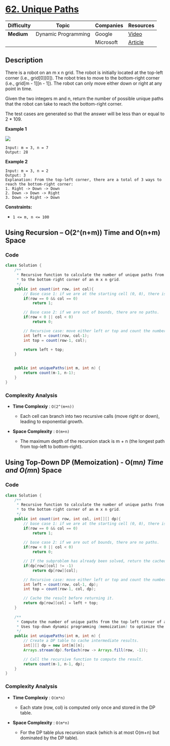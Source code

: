 # [62. Unique Paths](https://leetcode.com/problems/unique-paths/description/)

| Difficulty | Topic               | Companies | Resources   |
| ---------- | ------------------- | --------- | ----------- |
| **Medium** | Dynamic Programming | Google    | [Video](https://youtu.be/sdE0A2Oxofw)   |
|            |                     | Microsoft | [Article](https://takeuforward.org/data-structure/grid-unique-paths-dp-on-grids-dp8/) |

## Description
There is a robot on an m x n grid. The robot is initially located at the top-left corner (i.e., grid[0][0]). The robot tries to move to the bottom-right corner (i.e., grid[m - 1][n - 1]). The robot can only move either down or right at any point in time.

Given the two integers m and n, return the number of possible unique paths that the robot can take to reach the bottom-right corner.

The test cases are generated so that the answer will be less than or equal to 2 * 109.

**Example 1**

![](https://assets.leetcode.com/uploads/2018/10/22/robot_maze.png)

```
Input: m = 3, n = 7
Output: 28
```

**Example 2**
```
Input: m = 3, n = 2
Output: 3
Explanation: From the top-left corner, there are a total of 3 ways to reach the bottom-right corner:
1. Right -> Down -> Down
2. Down -> Down -> Right
3. Down -> Right -> Down
```

**Constraints:**

- `1 <= m, n <= 100`


## Using Recursion – O(2^(n+m)) Time and O(n+m) Space  
 
### Code
```java
class Solution {
    /**
     * Recursive function to calculate the number of unique paths from a cell at (row, col) 
     * to the bottom-right corner of an m x n grid.
     */
    public int count(int row, int col){
        // Base case 1: if we are at the starting cell (0, 0), there is only one path (the empty path).
        if(row == 0 && col == 0) 
            return 1;

        // Base case 2: if we are out of bounds, there are no paths.
        if(row < 0 || col < 0)
            return 0;

        // Recursive case: move either left or top and count the number of paths from the new cell.
        int left = count(row, col-1);
        int top = count(row-1, col);

        return left + top;
    }

    
    public int uniquePaths(int m, int n) {
        return count(m-1, n-1);
    }
}
```

### Complexity Analysis

- **Time Complexiy** : `O(2^(m+n))`
  - Each cell can branch into two recursive calls (move right or down), leading to exponential growth.
  
- **Space Complexity** : `O(m+n)`
  - The maximum depth of the recursion stack is m + n (the longest path from top-left to bottom-right).


## Using Top-Down DP (Memoization) - O(m*n) Time and O(m*n) Space  
 
### Code
```java
class Solution {
    /**
     * Recursive function to calculate the number of unique paths from a cell at (row, col) 
     * to the bottom-right corner of an m x n grid.
     */
    public int count(int row, int col, int[][] dp){
        // base case 1: if we are at the starting cell (0, 0), there is only one path (the empty path).
        if(row == 0 && col == 0) 
            return 1;
            
        // base case 2: if we are out of bounds, there are no paths.
        if(row < 0 || col < 0)
            return 0;

        // If the subproblem has already been solved, return the cached result.
        if(dp[row][col] != -1)
            return dp[row][col];

        // Recursive case: move either left or top and count the number of paths from the new cell.
        int left = count(row, col-1, dp);
        int top = count(row-1, col, dp);

        // Cache the result before returning it.
        return dp[row][col] = left + top;
    }
    
    /**
     * Compute the number of unique paths from the top-left corner of an m x n grid to the bottom-right corner.
     * Uses top-down dynamic programming (memoization) to optimize the computation.
     */
    public int uniquePaths(int m, int n) {
        // Create a DP table to cache intermediate results.
        int[][] dp = new int[m][n];
        Arrays.stream(dp).forEach(row -> Arrays.fill(row, -1));

        // Call the recursive function to compute the result.
        return count(m-1, n-1, dp);
    }
}
```

### Complexity Analysis

- **Time Complexiy** : `O(m*n)`
  - Each state (row, col) is computed only once and stored in the DP table.

- **Space Complexity** : `O(m*n)`
  - For the DP table plus recursion stack (which is at most O(m+n) but dominated by the DP table).